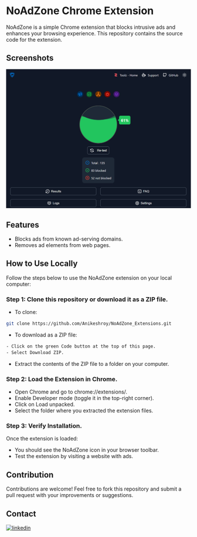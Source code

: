 
# NoAdZone Chrome Extension

NoAdZone is a simple Chrome extension that blocks intrusive ads and enhances your browsing experience. This repository contains the source code for the extension.

## Screenshots

![App Screenshot](https://github.com/Anikeshroy/NoAdZone_Extensions/blob/6c1cc6dc3fc567e3e7f1d89f300baa2b0923e1c5/Screenshot.png)


## Features

- Blocks ads from known ad-serving domains.
- Removes ad elements from web pages.


## How to Use Locally

Follow the steps below to use the NoAdZone extension on your local computer:

### Step 1: Clone this repository or download it as a ZIP file.

- To clone:
```bash
git clone https://github.com/Anikeshroy/NoAdZone_Extensions.git
```
- To download as a ZIP file:
```bash
- Click on the green Code button at the top of this page.
- Select Download ZIP.
```

- Extract the contents of the ZIP file to a folder on your computer.

### Step 2: Load the Extension in Chrome.
- Open Chrome and go to chrome://extensions/.
- Enable Developer mode (toggle it in the top-right corner).
- Click on Load unpacked.
- Select the folder where you extracted the extension files.

### Step 3: Verify Installation.
Once the extension is loaded:
- You should see the NoAdZone icon in your browser toolbar.
- Test the extension by visiting a website with ads.

## Contribution
Contributions are welcome! Feel free to fork this repository and submit a pull request with your improvements or suggestions.

## Contact
[![linkedin](https://img.shields.io/badge/linkedin-0A66C2?style=for-the-badge&logo=linkedin&logoColor=white)](https://www.linkedin.com/in/anikesh-roy/)






